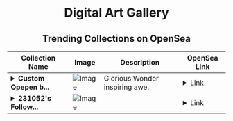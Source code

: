 <div align="center">

# Digital Art Gallery

## Trending Collections on OpenSea

| Collection Name                       | Image                                                                                     | Description                       | OpenSea Link                                                                                          |
|---------------------------------------|-------------------------------------------------------------------------------------------|-----------------------------------|--------------------------------------------------------------------------------------------------------|
| **<details><summary>Custom Opepen b...</summary>Custom Opepen by Opepen Studio</details>** | ![Image](https://i.seadn.io/s/raw/files/63934fd611d95773d45ab234138bcb8b.png?w=500&auto=format?w=200&auto=format) | Glorious Wonder inspiring awe. | <details><summary>Link</summary>[Custom Opepen by Opepen Studio](https://opensea.io/collection/custom-opepen-by-opepen-studio-4427)</details> |
| **<details><summary>231052's Follow...</summary>231052's Follower</details>** | ![Image](https://i.seadn.io/s/raw/files/19f9f090920392cc3650cbdf4361755b.png?w=500&auto=format?w=200&auto=format) |  | <details><summary>Link</summary>[231052's Follower](https://opensea.io/collection/231052-s-follower)</details> |

</div>